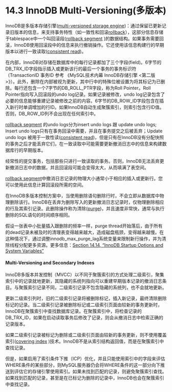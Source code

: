 # 14.3 InnoDB Multi-Versioning\(多版本\)

InnoDB是多版本存储引擎\([multi-versioned storage engine](https://dev.mysql.com/doc/refman/5.7/en/glossary.html#glos_mvcc)\)：通过保留已更新记录旧版本的信息，来支持事务特性（如一致性和回滚[rollback](https://dev.mysql.com/doc/refman/5.7/en/glossary.html#glos_rollback)），这部分信息存储于tablespace中一个叫回滚段\([rollback segment](https://dev.mysql.com/doc/refman/5.7/en/glossary.html#glos_rollback_segment) \)的数据结构。如果事务需要回滚，InnoDB使用回滚段中的信息来执行撤销操作。它还使用该信息构建行的早期版本以进行一致读取\([consistent read](https://dev.mysql.com/doc/refman/5.7/en/glossary.html#glos_consistent_read)\)。

在内部，InnoDB对存储在数据库中的每行记录都加了三个字段\(field\)。6字节的DB\_TRX\_ID字段指示插入或更新该行的最后一个事务的事务标识符 （TransactionID 事务ID 参考 《MySQL技术内幕 InnoDB存储引擎 &lt;第二版&gt;》）。此外，删除在内部被视为更新，其中行中的特殊位被设置为将其标记为已删除。每行还包含一个7字节的DB\_ROLL\_PTR字段，称为Roll Pointer。Roll Pointer指向写入回滚段的undo log记录。如果记录被修改，undo log记录包含了必要的信息能够重建记录被修改之前的内容。6字节的DB\_ROW\_ID字段包含在插入新行时单调增加的行ID。如果InnoDB自动生成聚簇索引，则索引包含行ID值。否则，DB\_ROW\_ID列不会出现在任何索引中。

[rollback segment](https://dev.mysql.com/doc/refman/5.7/en/glossary.html#glos_rollback_segment) 的undo logs分为insert undo logs 跟 update undo logs; Insert undo logs只有在事务回滚中需要，并且在事务提交之后被丢弃；Update undo logs 被用于一致性读\([consistent read](https://dev.mysql.com/doc/refman/5.7/en/glossary.html#glos_consistent_read)\)，但是只有在InnoDB没有分配快照的事务之后才能丢弃它们，在一致读取中可能需要更新撤消日志中的信息来构建数据库行的早期版本。

经常性的提交事务，包括那些只进行一致读取的事务。否则，InnoDB无法丢弃更新撤消日志中的数据，并且回滚段可能会变得太大，从而填满了表空间。

[rollback segment](https://dev.mysql.com/doc/refman/5.7/en/glossary.html#glos_rollback_segment)中撤消日志记录的物理大小通常小于相应的插入或更新行。您可以使用此信息计算回滚段所需的空间。

在InnoDB多版本控制方案中，当使用删除语句删除行时，不会立即从数据库中物理删除该行。InnoDB在丢弃为删除写入的更新撤消日志记录时，仅物理删除相应的行及其索引记录。此删除操作称为清除\([purge](https://dev.mysql.com/doc/refman/5.7/en/glossary.html#glos_purge)\)，并且速度非常快，通常与执行删除的SQL语句的时间顺序相同。

假设一张表中小批量插入跟删除的频率一样，purge thread开始落后，由于所有的dead记录未被及时的清理表变得越来越大，造成磁盘瓶颈，变得越来越慢。在这种情况下，通过调整innodb\_max\_purge\_lag系统变量来限制新行操作，并为清除线程分配更多资源。更多信息：[Section 14.14, “InnoDB Startup Options and System Variables”](https://dev.mysql.com/doc/refman/5.7/en/innodb-parameters.html) 

#### Multi-Versioning and Secondary Indexes

InnoDB多版本并发控制（MVCC）以不同于聚簇索引的方式处理二级索引，聚集索引中的记录就地更新，其隐藏的系统列指向可以重建早期版本记录的撤消日志条目。与聚簇索引记录不同，二级索引记录不包含隐藏的系统列，也不会就地更新。

更新二级索引列时，旧的二级索引记录将被删除标记，插入新记录，最终清除删除标记的记录。当二级索引记录被删除标记或二级索引页面由较新的事务更新时，InnoDB在聚簇索引中查找数据库记录。在聚簇索引中，将检查记录的DB\_TRX\_ID，如果在启动读取事务后修改了记录，则会从撤消日志中检索正确的记录版本。

如果二级索引记录被标记为删除或二级索引页面由较新的事务更新，则不使用覆盖索引\([covering index](https://dev.mysql.com/doc/refman/5.7/en/glossary.html#glos_covering_index) \)技术。InnoDB不是从索引结构返回值，而是在聚簇索引中查找记录。

但是，如果启用了索引条件下推（ICP）优化，并且只能使用索引中的字段来评估WHERE条件的某些部分，则MySQL服务器仍会将WHERE条件的这一部分向下推送到评估它的存储引擎使用索引。如果未找到匹配的记录，则避免聚簇索引查找。如果找到匹配的记录，甚至是在已标记为删除的记录中，InnoDB也会在聚簇索引中查找记录。

